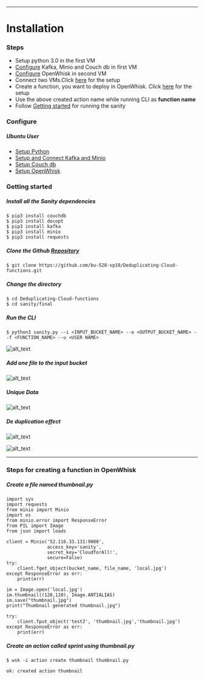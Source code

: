 ** **

# Installation 

### Steps
-   Setup python 3.0 in the first VM
-   [Configure](#configure) Kafka, Minio and Couch db in first VM
-   [Configure](#configure) OpenWhisk in second VM
-   Connect two VMs.Click [here](Openwhiskvm.md) for the setup
-   Create a function, you want to deploy in OpenWhisk. Click [here](#steps-for-creating-a-function-in-openWhisk) for the setup
-   Use the above created action name while running CLI as **function name**
-   Follow [Getting started](#getting-started) for running the sanity

### Configure
##### Ubuntu User
- [Setup Python](https://www.digitalocean.com/community/tutorials/how-to-install-python-3-and-set-up-a-local-programming-environment-on-ubuntu-16-04)
- [Setup and Connect Kafka and Minio](kafka-minio.md)
- [Setup Couch db](https://github.com/apache/couchdb-docker/blob/master/README.md)
- [Setup OpenWhisk](https://github.com/apache/incubator-openwhisk/blob/master/ansible/README.md)

### Getting started
##### Install all the Sanity dependencies
```
$ pip3 install couchdb
$ pip3 install docopt
$ pip3 install kafka
$ pip3 install minio
$ pip3 install requests   
```
##### Clone the Github [Repository](https://github.com/bu-528-sp19/Deduplicating-Cloud-functions.git)
```
$ git clone https://github.com/bu-528-sp19/Deduplicating-Cloud-functions.git 
```

##### Change the directory
```
$ cd Deduplicating-Cloud-functions
$ cd sanity/final
```

##### Run the CLI
```
$ python3 sanity.py --i <INPUT_BUCKET_NAME> --o <OUTPUT_BUCKET_NAME> --f <FUNCTION_NAME> --u <USER NAME>
```
![alt_text](https://github.com/bu-528-sp19/Deduplicating-Cloud-functions/blob/master/Installation/1.PNG)
 
##### Add one file to the input bucket
![alt_text](https://github.com/bu-528-sp19/Deduplicating-Cloud-functions/blob/master/Installation/2.PNG)

##### Unique Data
![alt_text](https://github.com/bu-528-sp19/Deduplicating-Cloud-functions/blob/master/Installation/3.PNG)

##### De duplication effect
![alt_text](https://github.com/bu-528-sp19/Deduplicating-Cloud-functions/blob/master/Installation/4.PNG)

![alt_text](https://github.com/bu-528-sp19/Deduplicating-Cloud-functions/blob/master/Installation/1.PNG)
** **
### Steps for creating a function in OpenWhisk

##### Create a file named thumbnail.py
```
import sys
import requests
from minio import Minio
import os
from minio.error import ResponseError
from PIL import Image
from json import loads

client = Minio('52.116.33.131:9000',
               access_key='sanity',
               secret_key='CloudforAll!',
               secure=False)
try:
    client.fget_object(bucket_name, file_name, 'local.jpg')
except ResponseError as err:
    print(err)

im = Image.open('local.jpg')
im.thumbnail((120,120), Image.ANTIALIAS)
im.save("thumbnail.jpg")
print("Thumbnail generated thumbnail.jpg")

try:
    client.fput_object('test2', 'thumbnail.jpg','thumbnail.jpg')
except ResponseError as err:
    print(err)
```

##### Create an action called sprint using thumbnail.py
```
$ wsk -i action create thumbnail thumbnail.py
```
```
ok: created action thumbnail
```
